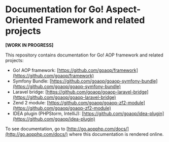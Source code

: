 Documentation for Go! Aspect-Oriented Framework and related projects
====================================================================

**\[WORK IN PROGRESS\]**

This repository contains documentation for Go! AOP framework and related
projects:

- Go! AOP framework: [https://github.com/goaop/framework](https://github.com/goaop/framework)
- Symfony Bundle: [https://github.com/goaop/goaop-symfony-bundle](https://github.com/goaop/goaop-symfony-bundle)
- Laravel bridge: [https://github.com/goaop/goaop-laravel-bridge](https://github.com/goaop/goaop-laravel-bridge)
- Zend 2 module: [https://github.com/goaop/goaop-zf2-module](https://github.com/goaop/goaop-zf2-module)
- IDEA plugin (PHPStorm, IntelliJ): [https://github.com/goaop/idea-plugin](https://github.com/goaop/idea-plugin)

To see documentation, go to [http://go.aopphp.com/docs/](http://go.aopphp.com/docs/)
where this documentation is rendered online.

